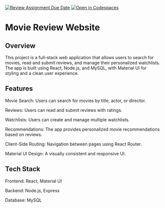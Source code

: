 [![Review Assignment Due Date](https://classroom.github.com/assets/deadline-readme-button-22041afd0340ce965d47ae6ef1cefeee28c7c493a6346c4f15d667ab976d596c.svg)](https://classroom.github.com/a/wuDinymC)
[![Open in Codespaces](https://classroom.github.com/assets/launch-codespace-2972f46106e565e64193e422d61a12cf1da4916b45550586e14ef0a7c637dd04.svg)](https://classroom.github.com/open-in-codespaces?assignment_repo_id=15432069)
# Movie Review Website

## Overview
This project is a full-stack web application that allows users to search for movies, read and submit reviews, and manage their personalized watchlists. The app is built using React, Node.js, and MySQL, with Material UI for styling and a clean user experience.

## Features
Movie Search: Users can search for movies by title, actor, or director.

Reviews: Users can read and submit reviews with ratings.

Watchlists: Users can create and manage multiple watchlists.

Recommendations: The app provides personalized movie recommendations based on reviews.

Client-Side Routing: Navigation between pages using React Router.

Material UI Design: A visually consistent and responsive UI.

## Tech Stack
Frontend: React, Material UI

Backend: Node.js, Express

Database: MySQL
